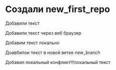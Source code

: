 ﻿# Создали new_first_repo

Добавили текст

Добавили текст через веб браузер

Добавим текст локально

Доавбилои текст в новой ветке new_branch


Добавил локальный конфликт!!!локальный текст

